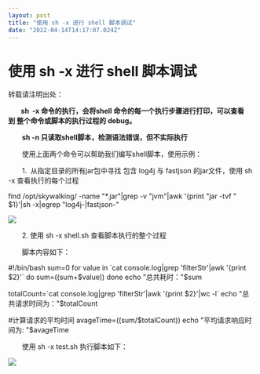 ```yaml
---
layout: post
title: "使用 sh -x 进行 shell 脚本调试"
date: "2022-04-14T14:17:07.024Z"
---
```

使用 sh -x 进行 shell 脚本调试
======================

转载请注明出处：

 　  **sh  -x 命令的执行，会将shell 命令的每一个执行步骤进行打印，可以查看到 整个命令或脚本的执行过程的 debug。**

　　**sh -n 只读取shell脚本，检测语法错误，但不实际执行**

　　使用上面两个命令可以帮助我们编写shell脚本，使用示例：

　　1.  从指定目录的所有jar包中寻找 包含 log4j 与 fastjson 的jar文件，使用 sh -x 查看执行的每个过程

find /opt/skywalking/ -name "\*.jar"|grep -v "jvm"|awk '{print "jar -tvf " $1}'|sh -x|egrep "log4j-|fastjson-"

![](https://img2022.cnblogs.com/blog/1110857/202204/1110857-20220414214603394-456385615.png)

　　2. 使用 sh -x shell.sh 查看脚本执行的整个过程

　　脚本内容如下：

#!/bin/bash
sum\=0
for value in \`cat console.log|grep 'filterStr'|awk '{print $2}'\`
        do
                sum\=$(($sum+$value))
        done
echo "总共耗时："$sum

totalCount\=\`cat console.log|grep 'filterStr'|awk '{print $2}'|wc -l\`
echo "总共请求时间为："$totalCount

#计算请求的平均时间
avageTime\=$(($sum/$totalCount))
echo "平均请求响应时间为: "$avageTime

　　使用 sh -x test.sh 执行脚本如下：

![](https://img2022.cnblogs.com/blog/1110857/202204/1110857-20220414220011759-1009703966.png)